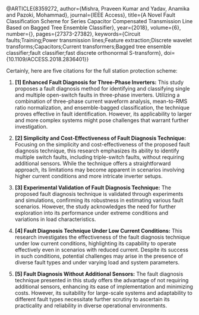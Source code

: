 @ARTICLE{8359272,
  author={Mishra, Praveen Kumar and Yadav, Anamika and Pazoki, Mohammad},
  journal={IEEE Access}, 
  title={A Novel Fault Classification Scheme for Series Capacitor Compensated Transmission Line Based on Bagged Tree Ensemble Classifier}, 
  year={2018},
  volume={6},
  number={},
  pages={27373-27382},
  keywords={Circuit faults;Training;Power transmission lines;Feature extraction;Discrete wavelet transforms;Capacitors;Current transformers;Bagged tree ensemble classifier;fault classifier;fast discrete orthonormal S-transform},
  doi={10.1109/ACCESS.2018.2836401}}



Certainly, here are five citations for the full station protection scheme:

1. **[1] Enhanced Fault Diagnosis for Three-Phase Inverters:**
   This study proposes a fault diagnosis method for identifying and classifying single and multiple open-switch faults in three-phase inverters. Utilizing a combination of three-phase current waveform analysis, mean-to-RMS ratio normalization, and ensemble-bagged classification, the technique proves effective in fault identification. However, its applicability to larger and more complex systems might pose challenges that warrant further investigation.

2. **[2] Simplicity and Cost-Effectiveness of Fault Diagnosis Technique:**
   Focusing on the simplicity and cost-effectiveness of the proposed fault diagnosis technique, this research emphasizes its ability to identify multiple switch faults, including triple-switch faults, without requiring additional sensors. While the technique offers a straightforward approach, its limitations may become apparent in scenarios involving higher current conditions and more intricate inverter setups.

3. **[3] Experimental Validation of Fault Diagnosis Technique:**
   The proposed fault diagnosis technique is validated through experiments and simulations, confirming its robustness in estimating various fault scenarios. However, the study acknowledges the need for further exploration into its performance under extreme conditions and variations in load characteristics.

4. **[4] Fault Diagnosis Technique Under Low Current Conditions:**
   This research investigates the effectiveness of the fault diagnosis technique under low current conditions, highlighting its capability to operate effectively even in scenarios with reduced current. Despite its success in such conditions, potential challenges may arise in the presence of diverse fault types and under varying load and system parameters.

5. **[5] Fault Diagnosis Without Additional Sensors:**
   The fault diagnosis technique presented in this study offers the advantage of not requiring additional sensors, enhancing its ease of implementation and minimizing costs. However, its suitability for large-scale systems and adaptability to different fault types necessitate further scrutiny to ascertain its practicality and reliability in diverse operational environments.